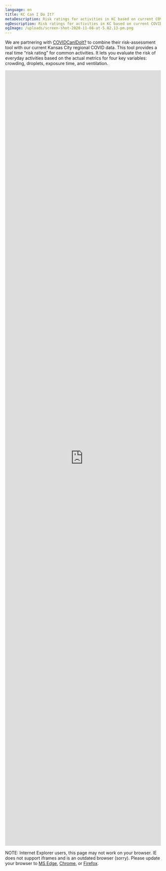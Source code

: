 ```yaml
---
language: en
title: KC Can I Do It?
metaDescription: Risk ratings for activities in KC based on current COVID-19 data.
ogDescription: Risk ratings for activities in KC based on current COVID-19 data.
ogImage: /uploads/screen-shot-2020-11-08-at-5.02.13-pm.png
---
```

We are partnering with [COVIDCanIDoIt?](https://covidcanidoit.com/US/all) to combine their risk-assessment tool with our current Kansas City regional COVID data. This tool provides a real time “risk rating” for common activities. It lets you evaluate the risk of everyday activities based on the actual metrics for four key variables: crowding, droplets, exposure time, and ventilation.

<iframe width=100% height=2500 src="https://covidcanidoit.com/US/kansas-city/?embed=true&regionlock=true" scrolling="no" style="border:0">
</iframe>

NOTE: Internet Explorer users, this page may not work on your browser. IE does not support iframes and is an outdated browser (sorry). Please update your browser to [MS Edge](https://www.microsoft.com/en-us/edge), [Chrome](https://www.google.com/chrome/), or [Firefox](https://www.mozilla.org/en-US/firefox/new/).